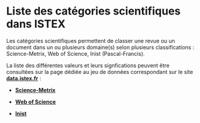 # Liste des catégories scientifiques dans ISTEX

Les catégories scientifiques permettent de classer une revue ou un document dans un ou plusieurs domaine(s) selon plusieurs classifications : Science-Metrix, Web of Science, Inist (Pascal-Francis).

La liste des différentes valeurs et leurs signfications peuvent être consultées sur la page dédiée au jeu de données correspondant sur le site **[data.istex.fr](https://data.istex.fr/home)** :

- **[Science-Metrix](https://sciencemetrix-category.data.istex.fr/home)**

- **[Web of Science](https://wos-category.data.istex.fr/home)**

- **[Inist](https://wos-category.data.istex.fr/home)**


